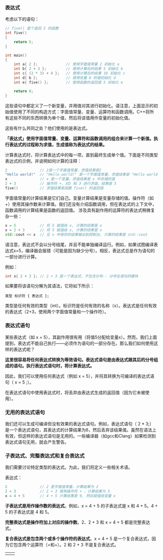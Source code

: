 ### 表达式
考虑以下的语句：
```C++
// five() 是个返回 5 的函数
int five()
{
    return 5;
}

int main()
{
    int a{ 2 };             // 使用字面值常量 2 初始化 a
    int b{ 2 + 3 };         // 使用计算后的结果 5 初始化 b
    int c{ (2 * 3) + 4 };   // 使用计算后的结果 10 初始化 c
    int d{ b };             // 使用变量 b 的值初始化 d
    int e{ five() };        // 使用函数的返回值 5 初始化 e

    return 0;
}
```
这些语句中都定义了一个新变量，并用值对其进行初始化。请注意，上面显示的初始值使用了不同的构造方式：字面值常量、变量、运算符和函数调用。C++将所有这些不同的东西转换为单个值，然后将该值用作变量的初始化值。

这些有什么共同之处？他们使用的是表达式。

**「表达式」使用字面值常量、变量、运算符和函数调用的组合来计算一个新值。执行表达式的过程称为求值，生成值称为表达式的结果。**

计算表达式时，将计算表达式中的每一项，直到最终生成单个值。下面是不同类型表达式的示例，并说明如何计算的注释：

```C++
2               // 2是一个字面值常量，求值结果是2
"Hello world!"  // "Hello world!" 是一个字面值常量，求值结果是 "Hello world!"
x               // x 是一个变量，求值结果是 x 中存储的值
2 + 3           // 操作符 +，对2 和 3 进行求值，结果是 5
five()          // 求值结果是函数 five() 的返回值
```
字面值常量的计算结果是它们自己。变量计算结果是变量存储的值。操作符（如+）使用其操作数来计算值。我们还没有介绍函数调用，但在表达式的上下文中，函数调用的计算结果是函数的返回值。
涉及具有副作用的运算符的表达式稍微复杂一些：
```C++
x = 5           // 将 5 赋值给 x, 计算的结果是 x
x = 2 + 3       // 将 5 赋值给 x, 计算的结果是 x
std::cout << x  // 见 x 中保存的结果输出到控制台, 计算的结果是 std::cout
```
请注意，表达式不会以分号结尾，并且不能单独编译运行。例如，如果试图编译表达式x=5，编译器会报错（可能是因为缺少分号）。相反，表达式总是作为语句的一部分进行计算。

例如：
```C++
int x{ 2 + 3 }; // 2 + 3 是一个表达式，不包含分号-- 分号在语句的模块
```

如果要将该语句分解为其语法，它将如下所示：
```
类型 标识符 { 表达式 };
```

类型是任何有效的类型（int）。标识符是任何有效的名称（x）。表达式是任何有效的表达式（2+3，使用两个字面值常量和一个操作符）。


### 表达式语句
某些表达式（如 x = 5），其副作用很有用（将值5分配给变量x）。然而，我们上面提到，表达式不能自己执行——必须作为语句的一部分存在。那么我们如何使用这样的表达式呢？

**这里很容易将任何表达式转换为等效语句。表达式语句是由表达式跟其后的分号组成的语句。执行表达式语句时，将计算表达式。**

因此，我们可以使用任何表达式（例如 x = 5），并将其转换为可编译的表达式语句（ x = 5 ;）。

在表达式语句中使用表达式时，将丢弃由表达式生成的返回值（因为它未被使用）。

### 无用的表达式语句
我们还可以生成可编译但没有效果的表达式语句。例如，表达式语句（ 2 * 3;）是一个表达式语句，其表达式的计算结果为6，然后丢弃该结果值。虽然在语法上有效，但这样的表达式语句是无用的。一些编译器（如gcc和Clang）如果检测到表达式语句无用，就会产生警告。

### 子表达式、完整表达式和复合表达式
我们需要讨论特定类型的表达式。为此，我们将定义一些相关术语。

表达式：
```C++
2               // 2 是字面值常量，计算结果为 2
2 + 3           // 2 + 3 使用操作符 + ，计算结果为 5
x = 4 + 5       // 4 + 5 计算结果是 9, 然后赋值给变量 x
```

**子表达式是用作操作数的表达式**。例如，x = 4 + 5 的子表达式是 x 和 4 + 5。4 + 5 的子表达式是 4 和 5。

**完整表达式是操作符加上对应的操作数**。2、2 + 3 和 x = 4 + 5 都是完整表达式。

**复合表达式是包含两个或多个操作符的表达式**。x = 4 + 5 是一个复合表达式，因为它包含两个运算符（=和+）。2 和 2 + 3 不是复合表达式。















|     |     |
| --- | --- |
|     |     |